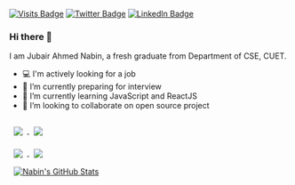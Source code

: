 [![Visits Badge](https://badges.pufler.dev/visits/nabin47/nabin47)](https://github.com/nabin47)
[![Twitter Badge](https://img.shields.io/badge/Twitter-Profile-informational?style=flat&logo=twitter&logoColor=white&color=1CA2F1)](https://twitter.com/ahmednabin)
[![LinkedIn Badge](https://img.shields.io/badge/LinkedIn-Profile-informational?style=flat&logo=linkedin&logoColor=white&color=0D76A8)](https://www.linkedin.com/in/ahmednabin/)

### Hi there 👋

I am Jubair Ahmed Nabin, a fresh graduate from Department of CSE, CUET. 


<!-- **nabin47/nabin47** is a ✨ _special_ ✨ repository because its `README.md` (this file) appears on your GitHub profile.

Here are some ideas to get you started: -->

- 💻 I'm actively looking for a job
- 🔭 I’m currently preparing for interview
- 🌱 I’m currently learning JavaScript and ReactJS
- 👯 I’m looking to collaborate on open source project
<!-- - 🤔 I’m looking for help with ...
- 💬 Ask me about ...
- 📫 How to reach me: ...
- 😄 Pronouns: ...
- ⚡ Fun fact: ... -->

<a href="https://github.com/nabin47/housing-price-prediction-app">
  <img align="center" style="margin:1rem 0.5rem" src="https://github-readme-stats.vercel.app/api/pin/?username=nabin47&repo=housing-price-prediction-app&title_color=ffffff&text_color=c9cacc&icon_color=4AB197&bg_color=1A2B34" />
</a>

<a href="https://github.com/nabin47/m-edit">
  <img align="center" style="margin:0.5rem" src="https://github-readme-stats.vercel.app/api/pin/?username=nabin47&repo=m-edit&title_color=ffffff&text_color=c9cacc&icon_color=4AB197&bg_color=1A2B34" />
</a>

<br>

<a href="https://github.com/nabin47/med-api">
  <img align="center" style="margin:0.5rem" src="https://github-readme-stats.vercel.app/api/pin/?username=nabin47&repo=med-api&title_color=ffffff&text_color=c9cacc&icon_color=4AB197&bg_color=1A2B34" />
</a>

<a href="https://github.com/nabin47/get-doggos">
  <img align="center" style="margin:0.5rem" src="https://github-readme-stats.vercel.app/api/pin/?username=nabin47&repo=get-doggos&title_color=ffffff&text_color=c9cacc&icon_color=4AB197&bg_color=1A2B34" />
</a>

<br>

<!-- <a href="https://github.com/nabin47">
  <img align="center" style="margin:0.5rem" src="https://github-readme-stats.vercel.app/api/top-langs/?username=nabin47&layout=donut&hide=html,css&title_color=ffffff&text_color=c9cacc&icon_color=4AB197&bg_color=1A2B34" />
</a>

<br> -->

<!-- [![Top Langs](https://github-readme-stats.vercel.app/api/top-langs/?username=anuraghazra&layout=compact)](https://github.com/anuraghazra/github-readme-stats) -->

<a href="https://github.com/nabin47">
  <img align="center" style="margin:0.5rem" src="https://github-readme-stats.vercel.app/api?username=nabin47&show_icons=true&count_private=true&title_color=ffffff&text_color=c9cacc&icon_color=4AB097&bg_color=1A2B34" alt="Nabin's GitHub Stats" />
</a>
